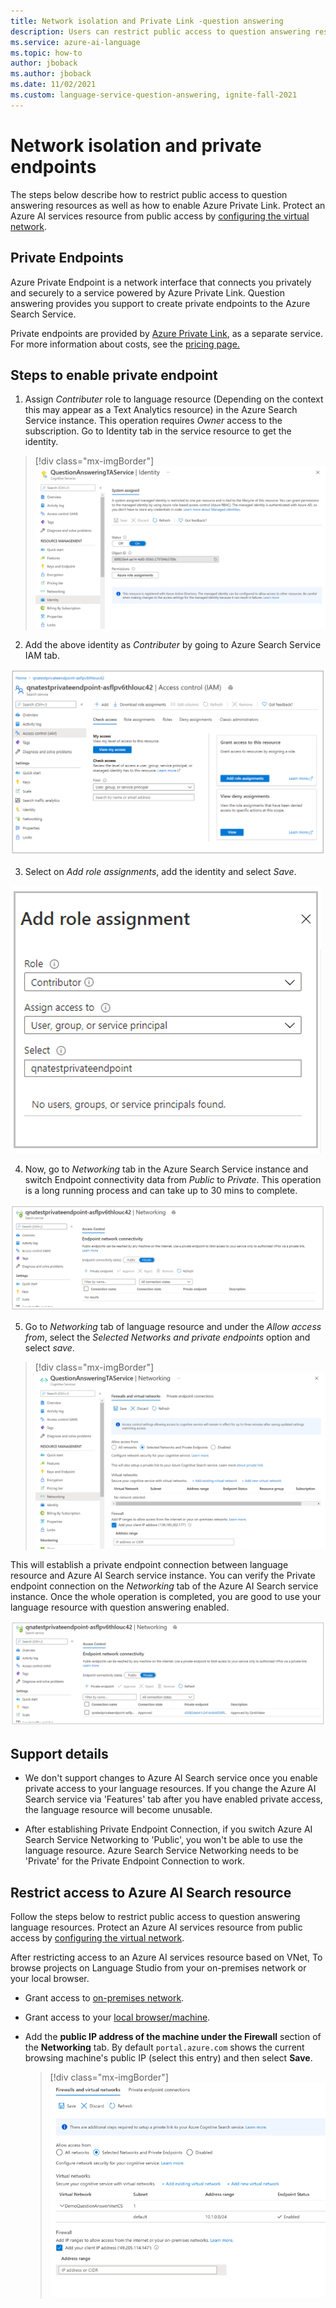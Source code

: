 ```yaml
---
title: Network isolation and Private Link -question answering
description: Users can restrict public access to question answering resources.
ms.service: azure-ai-language
ms.topic: how-to
author: jboback
ms.author: jboback
ms.date: 11/02/2021
ms.custom: language-service-question-answering, ignite-fall-2021
---
```


#  Network isolation and private endpoints

The steps below describe how to restrict public access to question answering resources as well as how to enable Azure Private Link. Protect an Azure AI services resource from public access by [configuring the virtual network](../../../cognitive-services-virtual-networks.md?tabs=portal).

## Private Endpoints

Azure Private Endpoint is a network interface that connects you privately and securely to a service powered by Azure Private Link.  Question answering provides you support to create private endpoints to the Azure Search Service.

Private endpoints are provided by [Azure Private Link](../../../../private-link/private-link-overview.md), as a separate service. For more information about costs, see the [pricing page.](https://azure.microsoft.com/pricing/details/private-link/)

## Steps to enable private endpoint

1. Assign *Contributer* role to language resource (Depending on the context this may appear as a Text Analytics resource) in the Azure Search Service instance. This operation requires *Owner* access to the subscription. Go to Identity tab in the service resource to get the identity.

> [!div class="mx-imgBorder"]
> ![Text Analytics Identity](../../../QnAMaker/media/qnamaker-reference-private-endpoints/private-endpoints-identity.png)

2. Add the above identity as *Contributer* by going to Azure Search Service IAM tab.

![Managed service IAM](../../../QnAMaker/media/qnamaker-reference-private-endpoints/private-endpoint-access-control.png)

3. Select on *Add role assignments*, add the identity and select *Save*.

![Managed role assignment](../../../QnAMaker/media/qnamaker-reference-private-endpoints/private-endpoint-role-assignment.png)

4. Now, go to *Networking* tab in the Azure Search Service instance and switch Endpoint connectivity data from *Public* to *Private*. This operation is a long running process and can take up to 30 mins to complete. 

![Managed Azure search networking](../../../QnAMaker/media/qnamaker-reference-private-endpoints/private-endpoint-networking.png)

5. Go to *Networking* tab of language resource and under the *Allow access from*, select the *Selected Networks and private endpoints* option and select *save*.
 
> [!div class="mx-imgBorder"]
> ![Text Analytics networking](../../../QnAMaker/media/qnamaker-reference-private-endpoints/private-endpoint-networking-custom-qna.png)

This will establish a private endpoint connection between language resource and Azure AI Search service instance. You can verify the Private endpoint connection on the *Networking* tab of the Azure AI Search service instance. Once the whole operation is completed, you are good to use your language resource with question answering enabled.

![Managed Networking Service](../../../QnAMaker/media/qnamaker-reference-private-endpoints/private-endpoint-networking-3.png)

## Support details
 * We don't support changes to Azure AI Search service once you enable private access to your language resources. If you change the Azure AI Search service via 'Features' tab after you have enabled private access, the language resource will become unusable.

 * After establishing Private Endpoint Connection, if you switch Azure AI Search Service Networking to 'Public', you won't be able to use the language resource. Azure Search Service Networking needs to be 'Private' for the Private Endpoint Connection to work.

## Restrict access to Azure AI Search resource

Follow the steps below to restrict public access to question answering language resources. Protect an Azure AI services resource from public access by [configuring the virtual network](../../../cognitive-services-virtual-networks.md?tabs=portal).

After restricting access to an Azure AI services resource based on VNet, To browse projects on Language Studio from your on-premises network or your local browser.
- Grant access to [on-premises network](../../../cognitive-services-virtual-networks.md?tabs=portal#configure-access-from-on-premises-networks).
- Grant access to your [local browser/machine](../../../cognitive-services-virtual-networks.md?tabs=portal#managing-ip-network-rules).
- Add the **public IP address of the machine  under the Firewall** section of the **Networking** tab. By default `portal.azure.com` shows the current browsing machine's public IP (select this entry) and then select **Save**.

  > [!div class="mx-imgBorder"]
  > [![Screenshot of firewall and virtual networks configuration UI](../../../qnamaker/media/network-isolation/firewall.png)](../../../qnamaker/media/network-isolation/firewall.png#lightbox)
